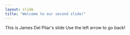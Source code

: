 ```yaml
---
layout: slide
title: "Welcome to our second slide!"
---
```

This is James Del Pilar's slide
Use the left arrow to go back!